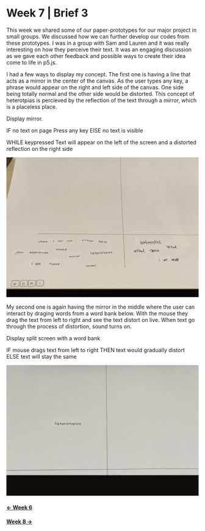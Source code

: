 # Week 7 | Brief 3
This week we shared some of our paper-prototypes for our major project in small groups. We discussed how we can further develop our codes from these prototypes. I was in a group with Sam and Lauren and it was really interesting on how they perceive their text. It was an engaging discussion as we gave each other feedback and possible ways to create their idea come to life in p5.js.

I had a few ways to display my concept. The first one is having a line that acts as a mirror in the center of the canvas. As the user types any key, a phrase would appear on the right and left side of the canvas. One side being totally normal and the other side would be distorted. This concept of heterotpias is percieved by the reflection of the text through a mirror, which is a placeless place.

Display mirror.

IF no text on page
Press any key
ElSE no text is visible

WHILE keypressed
Text will appear on the left of the screen and a distorted reflection on the right side

<img src ="prototype 1.gif">

My second one is again having the mirror in the middle where the user can interact by draging words from a word bank below. With the mouse they drag the text from left to right and see the text distort on live. When text go through the process of distortion, sound turns on.

Display split screen with a word bank

IF mouse drags text from left to right
THEN text would gradually distort
ELSE text will stay the same

<img src ="prototype 2.gif">

#### [<- Week 6](https://github.com/natnathania/Codewords-2020/blob/master/Week%206/readme.md)
#### [Week 8 ->](https://github.com/natnathania/Codewords-2020/blob/master/Week%208/readme.md)


